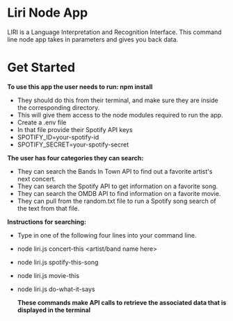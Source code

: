 # Liri Node App

LIRI is a Language Interpretation and Recognition Interface. This command line node app takes in parameters and gives you back data. 

# Get Started

**To use this app the user needs to run: npm install**   
  * They should do this from their terminal, and make sure they are inside the     corresponding directory.
  * This will give them access to the node modules required to run the app.
  * Create a .env file 
  * In that file provide their Spotify API keys
  * SPOTIFY_ID=your-spotify-id
  * SPOTIFY_SECRET=your-spotify-secret
    
**The user has four categories they can search:** 
   *  They can search the Bands In Town API to find out a favorite artist's next concert.
   *  They can search the Spotify API to get information on a favorite song.
  *  They can search the OMDB API to find information on a favorite movie.
  *  They can pull from the random.txt file to run a Spotify song search of
       the text from that file.

**Instructions for searching:**
   * Type in one of the following four lines into your command line.
  * node liri.js concert-this <artist/band name here>
  * node liri.js spotify-this-song <song name here>
  * node liri.js movie-this <movie name here>
  * node liri.js do-what-it-says

    **These commands make API calls to retrieve the associated data that is displayed in the terminal**

